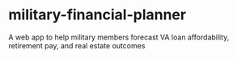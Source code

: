 # military-financial-planner
A web app to help military members forecast VA loan affordability, retirement pay, and real estate outcomes
